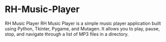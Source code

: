 # RH-Music-Player


RH Music Player
RH Music Player is a simple music player application built using Python, Tkinter, Pygame, and Mutagen. It allows you to play, pause, stop, and navigate through a list of MP3 files in a directory.

